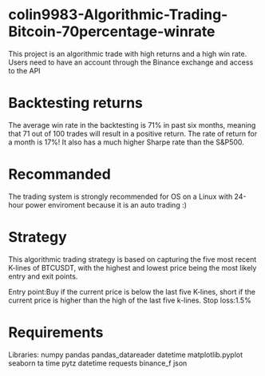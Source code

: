 # colin9983-Algorithmic-Trading-Bitcoin-70percentage-winrate
This project is an algorithmic trade with high returns and a high win rate. Users need to have an account through the Binance exchange and access to the API

# Backtesting returns
The average win rate in the backtesting is 71% in past six months, meaning that 71 out of 100 trades will result in a positive return. The rate of return for a month is 17%! It also has a much higher Sharpe rate than the S&P500.

# Recommanded
The trading system is strongly recommended for OS on a Linux with 24-hour power enviroment because it is an auto trading :)

# Strategy
This algorithmic trading strategy is based on capturing the five most recent K-lines of BTCUSDT, with the highest and lowest price being the most likely entry and exit points.

Entry point:Buy if the current price is below the last five K-lines, short if the current price is higher than the high of the last five k-lines.
Stop loss:1.5%

# Requirements
Libraries:
numpy
pandas
pandas_datareader
datetime
matplotlib.pyplot
seaborn
ta
time
pytz
datetime
requests
binance_f
json







